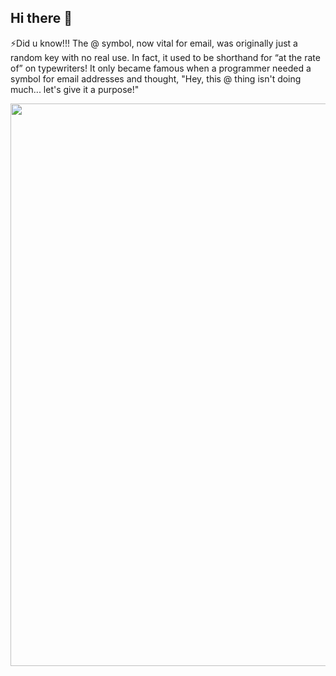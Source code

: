 ## Hi there 👋

<!--
**ngoclinh8123/ngoclinh8123** is a ✨ _special_ ✨ repository because its `README.md` (this file) appears on your GitHub profile.

Here are some ideas to get you started:

- 🔭 I’m currently working on ...
- 🌱 I’m currently learning ...
- 👯 I’m looking to collaborate on ...
- 🤔 I’m looking for help with ...
- 💬 Ask me about ...
- 📫 How to reach me: ...
- 😄 Pronouns: ...
- ⚡ Fun fact: ...
-->

⚡Did u know!!! The @ symbol, now vital for email, was originally just a random key with no real use. In fact, it used to be shorthand for “at the rate of” on typewriters! It only became famous when a programmer needed a symbol for email addresses and thought, "Hey, this @ thing isn't doing much... let's give it a purpose!"

<div id="header" align="center">
<!--   <img src="https://i.giphy.com/media/v1.Y2lkPTc5MGI3NjExcmQxMmVrOXk5bGQxNWJuYnhlc3d5ZzR5eWVlaXd2NmF1Y2V5MHN3NyZlcD12MV9pbnRlcm5hbF9naWZfYnlfaWQmY3Q9Zw/11lxCeKo6cHkJy/giphy.gif" width="100"/> -->
<!--   <img src="https://i.pinimg.com/originals/e5/21/25/e521256bba4e51f9212557b7beb09f80.gif" width="900"/> -->
  <img src="https://i.pinimg.com/originals/36/11/3e/36113e3f191c49d87eadb6578216045b.gif" width="900"/>
</div>
